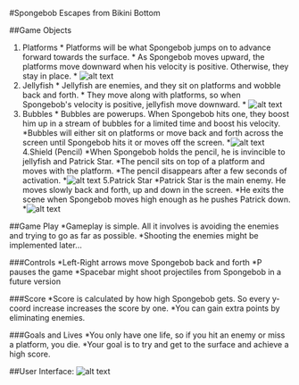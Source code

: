 #Spongebob Escapes from Bikini Bottom

##Game Objects
  1. Platforms
    * Platforms will be what Spongebob jumps on to advance forward towards the surface.
    * As Spongebob moves upward, the platforms move downward when his velocity is positive. Otherwise, they stay in place.
    * ![alt text](https://raw.github.com/usc-csci102-spring2013/game_rstack/master/PA5_Images/1-c-extended.png?login=ryancstack&token=9a85973499c4bf8095df4c40e359c8d7 "Spongebob")
  2. Jellyfish
    * Jellyfish are enemies, and they sit on platforms and wobble back and forth.
    * They move along with platforms, so when Spongebob's velocity is positive, jellyfish move downward.
    * ![alt text](https://raw.github.com/usc-csci102-spring2013/game_rstack/master/PA5_Images/5-a-squid.png?login=ryancstack&token=09cd49fa5fdd884b495a6a22beab56e6 "Jellyfish")
  3. Bubbles
    * Bubbles are powerups. When Spongebob hits one, they boost him up in a stream of bubbles for a limited time and boost his velocity.
  *Bubbles will either sit on platforms or move back and forth across the screen until Spongebob hits it or moves off the screen.
  *![alt text](https://raw.github.com/usc-csci102-spring2013/game_rstack/master/PA5_Images/bubble2.png?login=ryancstack&token=fd37cd44da2e1579aaa4dc9dc1dc3075 "Bubble") 
  4.Shield (Pencil)
  *When Spongebob holds the pencil, he is invincible to jellyfish and Patrick Star.
  *The pencil sits on top of a platform and moves with the platform.
  *The pencil disappears after a few seconds of activation.
  *![alt text](https://raw.github.com/usc-csci102-spring2013/game_rstack/master/PA5_Images/pencil.png?login=ryancstack&token=56c1698273608cefadd60355b6900631 "Pencil")
  5.Patrick Star
  *Patrick Star is the main enemy. He moves slowly back and forth, up and down in the screen.
  *He exits the scene when Spongebob moves high enough as he pushes Patrick down.
  *![alt text](https://raw.github.com/usc-csci102-spring2013/game_rstack/master/PA5_Images/6-a-patrick.png?login=ryancstack&token=c5996542f25aee11253e2a6961fc3205 "Patrick")

##Game Play
  *Gameplay is simple. All it involves is avoiding the enemies and trying to go as far as possible.
  *Shooting the enemies might be implemented later...

###Controls
  *Left-Right arrows move Spongebob back and forth
  *P pauses the game
  *Spacebar might shoot projectiles from Spongebob in a future version

###Score
  *Score is calculated by how high Spongebob gets. So every y-coord increase increases the score by one.
  *You can gain extra points by eliminating enemies.

###Goals and Lives
  *You only have one life, so if you hit an enemy or miss a platform, you die.
  *Your goal is to try and get to the surface and achieve a high score.

##User Interface:
![alt text](http://i.imgur.com/Cat6bua.png "Layout")


